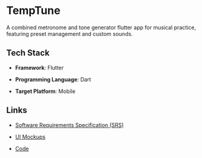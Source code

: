 # TempTune

A combined metronome and tone generator flutter app for musical practice, featuring preset management and custom sounds.


## Tech Stack

- **Framework**: Flutter

- **Programming Language**: Dart

- **Target Platform**: Mobile

<!-- - **Audio Library**: [`minisound`](github.com/DaniilAlpha/minisound) -->


## Links

- [Software Requirements Specification (SRS)](z_docs/srs.md)

- [UI Mockups](z_docs/ui_mockups/)

- [Code](code/)

